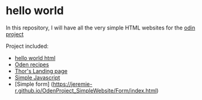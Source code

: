 # hello world 

In this repository, I will have all the very simple HTML websites for the [odin project](https://www.theodinproject.com)

Project included:
- [hello world html](https://jeremie-r.github.io/OdenProject_SimpleWebsite/HelloWorld/index.html)
- [Oden recipes](https://jeremie-r.github.io/OdenProject_SimpleWebsite/OdenRecipes/index.html)
- [Thor's Landing page](https://jeremie-r.github.io/OdenProject_SimpleWebsite/LandingPage/index.html)
- [Simple Javascript](https://jeremie-r.github.io/OdenProject_SimpleWebsite/EarlyJavascript/index.html)
- [Simple form] (https://jeremie-r.github.io/OdenProject_SimpleWebsite/Form/index.html)

